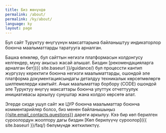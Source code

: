 ```yaml
---
title: Биз жөнүндө
permalink: /about/
permalink: /ky/about/
language: ky
layout: page
---
```


Бул сайт Туруктуу өнүгүүнүн максаттарына байланыштуу индикаторлор боюнча маалыматтарды таратууга арналган.

Башка өлкөлөр, бул сайттын негизги платформасын колдонгусу келгендер, муну акысыз жасай алышат. Биздин [рекомендацияларга арналган бет]({{ site.baseurl }}/guidance/) бул процессти кантип жүргүзүү керектиги боюнча негизги маалыматтарды, ошондой эле платформа документациясындагы деталдуу техникалык көрсөтмөлөргө шилтемелерди камтыйт. Ачык маалыматтар борбору (CODE) ошондой эле Туруктуу өнүгүү максаттары боюнча улуттук отчеттуулук инициативасы аркылуу сунуштар жана колдоо көрсөтө алат.

Эгерде сизде ушул сайт же ЦУР боюнча маалыматтар боюнча комментарийлер болсо, биз менен байланышыңыз <a href="mailto:{{site.email_contacts.questions}}">{{site.email_contacts.questions}}</a> дареги аркылуу. Кээ бир көп берилген суроолордун жооптору дагы биздин [Көп берилүүчү суроолор]({{ site.baseurl }}/faq/) бөлүмүндө жеткиликтүү.
